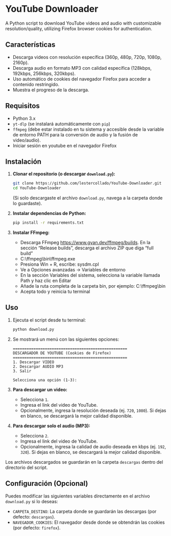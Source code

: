 # YouTube Downloader

A Python script to download YouTube videos and audio with customizable resolution/quality, utilizing Firefox browser cookies for authentication.

## Características

*   Descarga videos con resolución específica (360p, 480p, 720p, 1080p, 2160p).
*   Descarga audio en formato MP3 con calidad específica (128kbps, 192kbps, 256kbps, 320kbps).
*   Uso automático de cookies del navegador Firefox para acceder a contenido restringido.
*   Muestra el progreso de la descarga.

## Requisitos

*   Python 3.x
*   `yt-dlp` (se instalará automáticamente con `pip`)
*   `ffmpeg` (debe estar instalado en tu sistema y accesible desde la variable de entorno PATH para la conversión de audio y la fusión de video/audio).
*   Iniciar sesión en youtube en el navegador Firefox

## Instalación

1.  **Clonar el repositorio (o descargar `download.py`):**
    ```bash
    git clone https://github.com/lestercollado/YouTube-Downloader.git
    cd YouTube-Downloader
    ```
    (Si solo descargaste el archivo `download.py`, navega a la carpeta donde lo guardaste).

2.  **Instalar dependencias de Python:**
    ```bash
    pip install -r requirements.txt
    ```

3.  **Instalar FFmpeg:**
    * Descarga FFmpeg https://www.gyan.dev/ffmpeg/builds. En la sección “Release builds”, descarga el archivo ZIP que diga “full build”
    * C:\ffmpeg\bin\ffmpeg.exe
    * Presiona Win + R, escribe: sysdm.cpl
    * Ve a Opciones avanzadas → Variables de entorno
    * En la sección Variables del sistema, selecciona la variable llamada Path y haz clic en Editar
    * Añade la ruta completa de la carpeta bin, por ejemplo: C:\ffmpeg\bin
    * Acepta todo y reinicia tu terminal

## Uso

1.  Ejecuta el script desde tu terminal:
    ```bash
    python download.py
    ```

2.  Se mostrará un menú con las siguientes opciones:
    ```
    ==================================================
    DESCARGADOR DE YOUTUBE (Cookies de Firefox)
    ==================================================
    1. Descargar VIDEO
    2. Descargar AUDIO MP3
    3. Salir

    Selecciona una opción (1-3):
    ```

3.  **Para descargar un video:**
    *   Selecciona `1`.
    *   Ingresa el link del video de YouTube.
    *   Opcionalmente, ingresa la resolución deseada (ej. `720`, `1080`). Si dejas en blanco, se descargará la mejor calidad disponible.

4.  **Para descargar solo el audio (MP3):**
    *   Selecciona `2`.
    *   Ingresa el link del video de YouTube.
    *   Opcionalmente, ingresa la calidad de audio deseada en kbps (ej. `192`, `320`). Si dejas en blanco, se descargará la mejor calidad disponible.

Los archivos descargados se guardarán en la carpeta `descargas` dentro del directorio del script.

## Configuración (Opcional)

Puedes modificar las siguientes variables directamente en el archivo `download.py` si lo deseas:

*   `CARPETA_DESTINO`: La carpeta donde se guardarán las descargas (por defecto: `descargas`).
*   `NAVEGADOR_COOKIES`: El navegador desde donde se obtendrán las cookies (por defecto: `firefox`).
